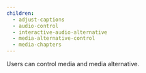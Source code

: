 ```yaml
---
children:
  - adjust-captions
  - audio-control
  - interactive-audio-alternative
  - media-alternative-control
  - media-chapters
---
```


Users can control media and media alternative.
